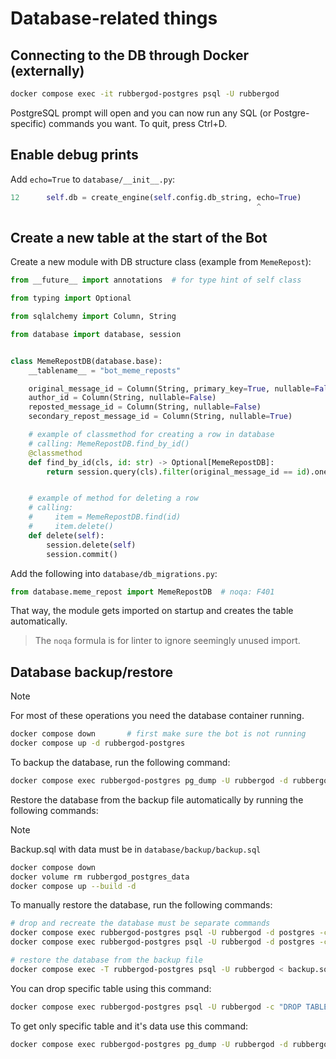 # Database-related things

## Connecting to the DB through Docker (externally)

```bash
docker compose exec -it rubbergod-postgres psql -U rubbergod
```

PostgreSQL prompt will open and you can now run any SQL (or Postgre-specific) commands you want. To quit, press Ctrl+D.

## Enable debug prints

Add `echo=True` to `database/__init__.py`:

```python
12      self.db = create_engine(self.config.db_string, echo=True)
                                                       ^
```

## Create a new table at the start of the Bot

Create a new module with DB structure class (example from `MemeRepost`):

```python
from __future__ import annotations  # for type hint of self class

from typing import Optional

from sqlalchemy import Column, String

from database import database, session


class MemeRepostDB(database.base):
    __tablename__ = "bot_meme_reposts"

    original_message_id = Column(String, primary_key=True, nullable=False, unique=True)
    author_id = Column(String, nullable=False)
    reposted_message_id = Column(String, nullable=False)
    secondary_repost_message_id = Column(String, nullable=True)

    # example of classmethod for creating a row in database
    # calling: MemeRepostDB.find_by_id()
    @classmethod
    def find_by_id(cls, id: str) -> Optional[MemeRepostDB]:
        return session.query(cls).filter(original_message_id == id).one_or_none()


    # example of method for deleting a row
    # calling:
    #     item = MemeRepostDB.find(id)
    #     item.delete()
    def delete(self):
        session.delete(self)
        session.commit()
```

Add the following into `database/db_migrations.py`:

```python
from database.meme_repost import MemeRepostDB  # noqa: F401
```

That way, the module gets imported on startup and creates the table automatically.

> The `noqa` formula is for linter to ignore seemingly unused import.

## Database backup/restore

> [!Note]
> For most of these operations you need the database container running.
> ```bash
> docker compose down       # first make sure the bot is not running
> docker compose up -d rubbergod-postgres
> ```

To backup the database, run the following command:

```bash
docker compose exec rubbergod-postgres pg_dump -U rubbergod -d rubbergod > backup.sql
```

Restore the database from the backup file automatically by running the following commands:

> [!Note]
> Backup.sql with data must be in `database/backup/backup.sql`

```bash
docker compose down
docker volume rm rubbergod_postgres_data
docker compose up --build -d
```

To manually restore the database, run the following commands:

```bash
# drop and recreate the database must be separate commands
docker compose exec rubbergod-postgres psql -U rubbergod -d postgres -c "DROP DATABASE rubbergod;"
docker compose exec rubbergod-postgres psql -U rubbergod -d postgres -c "CREATE DATABASE rubbergod WITH OWNER rubbergod;"

# restore the database from the backup file
docker compose exec -T rubbergod-postgres psql -U rubbergod < backup.sql
```

You can drop specific table using this command:

```bash
docker compose exec rubbergod-postgres psql -U rubbergod -c "DROP TABLE [table_name] CASCADE;"
```

To get only specific table and it's data use this command:

```bash
docker compose exec rubbergod-postgres pg_dump -U rubbergod -d rubbergod -t [table_name] > [table_name].sql
```
